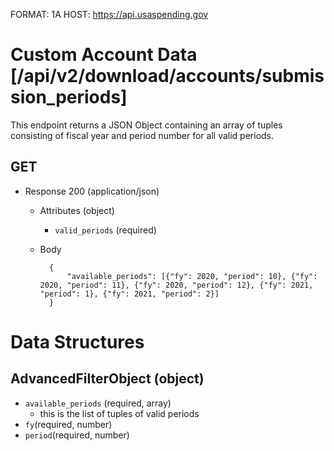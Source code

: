 FORMAT: 1A
HOST: https://api.usaspending.gov

# Custom Account Data [/api/v2/download/accounts/submission_periods]

This endpoint returns a JSON Object containing an array of tuples consisting of fiscal year and period number for all valid periods. 

## GET

+ Response 200 (application/json)
    + Attributes (object)
        + `valid_periods` (required)
    + Body

            {
                "available_periods": [{"fy": 2020, "period": 10}, {"fy": 2020, "period": 11}, {"fy": 2020, "period": 12}, {"fy": 2021, "period": 1}, {"fy": 2021, "period": 2}]
            }
            
# Data Structures

## AdvancedFilterObject (object)
+ `available_periods` (required, array)
    + this is the list of tuples of valid periods
+ `fy`(required, number)
+ `period`(required, number)
       